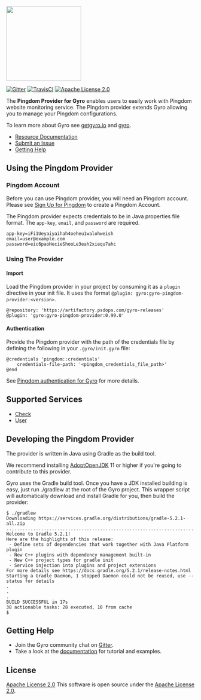 <img src="https://github.com/perfectsense/gyro/blob/master/etc/gyro.png" height="200"/>

[![Gitter](https://img.shields.io/gitter/room/perfectsense/gyro)](https://gitter.im/perfectsense/gyro)
[![TravisCI](https://api.travis-ci.org/perfectsense/gyro-pingdom-provider.svg?branch=master)](https://travis-ci.org/perfectsense/gyro-pingdom-provider)
[![Apache License 2.0](https://img.shields.io/github/license/perfectsense/gyro-pingdom-provider)](https://github.com/perfectsense/gyro-pingdom-provider/blob/master/LICENSE)


The **Pingdom Provider for Gyro** enables users to easily work with Pingdom website monitoring service. The PIngdom provider extends Gyro allowing you to manage your Pingdom configurations.

To learn more about Gyro see [getgyro.io](https://getgyro.io) and [gyro](https://github.com/perfectsense/gyro). 

* [Resource Documentation](https://gyro.dev/providers/pingdom/index.html)
* [Submit an Issue](https://github.com/perfectsense/gyro-pingdom-provider/issues)
* [Getting Help](#getting-help)

## Using the Pingdom Provider

### Pingdom Account ###

Before you can use Pingdom provider, you will need an Pingdom account. Please see [Sign Up for Pingdom](https://www.pingdom.com/website-monitoring/) to create a Pingdom Account.

The Pingdom provider expects credentials to be in Java properties file format. The ``app-key``, ``email``, and ``password`` are required.

```
app-key=iFi1Ueyaiyaihah4oeheu1walohweish
email=user@example.com
password=eic6paoHecieShooLe3eah2xiequ7ahc
``` 

### Using The Provider ###

#### Import ####

Load the Pingdom provider in your project by consuming it as a `plugin` directive in your init file. It uses the format `@plugin: gyro:gyro-pingdom-provider:<version>`.

```shell
@repository: 'https://artifactory.psdops.com/gyro-releases'
@plugin: 'gyro:gyro-pingdom-provider:0.99.0'
```

#### Authentication ####

Provide the Pingdom provider with the path of the credentials file by defining the following in your `.gyro/init.gyro` file:

```
@credentials 'pingdom::credentials'
    credentials-file-path: '<pingdom_credentials_file_path>'
@end
```

See [Pingdom authentication for Gyro](https://gyro.dev/providers/pingdom/index.html#authentication) for more details.

## Supported Services

* [Check](https://gyro.dev/providers/pingdom/check/index.html)
* [User](https://gyro.dev/providers/pingdom/user/index.html)

## Developing the Pingdom Provider

The provider is written in Java using Gradle as the build tool.

We recommend installing [AdoptOpenJDK](https://adoptopenjdk.net/) 11 or higher if you're going to contribute to this provider. 

Gyro uses the Gradle build tool. Once you have a JDK installed building is easy, just run ./gradlew at the root of the Gyro project. This wrapper script will automatically download and install Gradle for you, then build the provider:
```shell
$ ./gradlew
Downloading https://services.gradle.org/distributions/gradle-5.2.1-all.zip
..............................................................................................................................
Welcome to Gradle 5.2.1!
Here are the highlights of this release:
 - Define sets of dependencies that work together with Java Platform plugin
 - New C++ plugins with dependency management built-in
 - New C++ project types for gradle init
 - Service injection into plugins and project extensions
For more details see https://docs.gradle.org/5.2.1/release-notes.html
Starting a Gradle Daemon, 1 stopped Daemon could not be reused, use --status for details
.
.
.
BUILD SUCCESSFUL in 17s
38 actionable tasks: 28 executed, 10 from cache
$
```

## Getting Help

* Join the Gyro community chat on [Gitter](https://gitter.im/perfectsense/gyro).
* Take a look at the [documentation](https://gyro.dev/providers/pingdom/index.html) for tutorial and examples.

## License

[Apache License 2.0](https://github.com/perfectsense/gyro-pingdom-provider/blob/master/LICENSE) 
This software is open source under the [Apache License 2.0](https://github.com/perfectsense/gyro-pingdom-provider/blob/master/LICENSE).